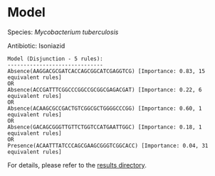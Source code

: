 
# Model

Species: *Mycobacterium tuberculosis*

Antibiotic: Isoniazid

```
Model (Disjunction - 5 rules):
------------------------------
Absence(AAGGACGCGATCACCAGCGGCATCGAGGTCG) [Importance: 0.83, 15 equivalent rules]
OR
Absence(ACCGATTTCGGCCCGGCCGCGGCGAGACGAT) [Importance: 0.22, 6 equivalent rules]
OR
Absence(ACAAGCGCCGACTGTCGGCGCTGGGGCCCGG) [Importance: 0.60, 1 equivalent rules]
OR
Absence(GACAGCGGGTTGTTCTGGTCCATGAATTGGC) [Importance: 0.18, 1 equivalent rules]
OR
Presence(ACAATTTATCCCAGCGAAGCGGGTCGGCACC) [Importance: 0.04, 31 equivalent rules]

```

For details, please refer to the [results directory](../../../../../results/scm_b/mycobacterium%20tuberculosis/isoniazid/repeat_6/).

